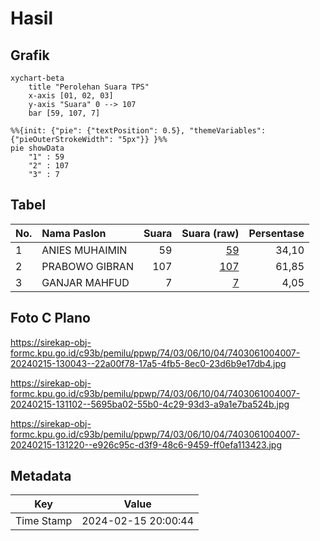 # Hasil

## Grafik

```mermaid
xychart-beta
    title "Perolehan Suara TPS"
    x-axis [01, 02, 03]
    y-axis "Suara" 0 --> 107
    bar [59, 107, 7]
```

```mermaid
%%{init: {"pie": {"textPosition": 0.5}, "themeVariables": {"pieOuterStrokeWidth": "5px"}} }%%
pie showData
    "1" : 59
    "2" : 107
    "3" : 7
```

## Tabel

| No. | Nama Paslon    | Suara | Suara (raw) | Persentase |
|:--- |:-------------- | -----:| -----------:| ----------:|
| 1   | ANIES MUHAIMIN | 59    | [59][p-1]   | 34,10      |
| 2   | PRABOWO GIBRAN | 107   | [107][p-2]  | 61,85      |
| 3   | GANJAR MAHFUD  | 7     | [7][p-3]    | 4,05       |


[p-1]: https://github.com/gigit-pemilu/pemilu-2024-74-sulawesi-tenggara/blob/main/pilpres/hitung-suara/sub/74-sulawesi-tenggara/sub/03-muna/sub/06-napabalano/sub/1004-napabalano/sub/007-tps/sub/paslon-1.txt
[p-2]: https://github.com/gigit-pemilu/pemilu-2024-74-sulawesi-tenggara/blob/main/pilpres/hitung-suara/sub/74-sulawesi-tenggara/sub/03-muna/sub/06-napabalano/sub/1004-napabalano/sub/007-tps/sub/paslon-2.txt
[p-3]: https://github.com/gigit-pemilu/pemilu-2024-74-sulawesi-tenggara/blob/main/pilpres/hitung-suara/sub/74-sulawesi-tenggara/sub/03-muna/sub/06-napabalano/sub/1004-napabalano/sub/007-tps/sub/paslon-3.txt

## Foto C Plano

https://sirekap-obj-formc.kpu.go.id/c93b/pemilu/ppwp/74/03/06/10/04/7403061004007-20240215-130043--22a00f78-17a5-4fb5-8ec0-23d6b9e17db4.jpg

https://sirekap-obj-formc.kpu.go.id/c93b/pemilu/ppwp/74/03/06/10/04/7403061004007-20240215-131102--5695ba02-55b0-4c29-93d3-a9a1e7ba524b.jpg

https://sirekap-obj-formc.kpu.go.id/c93b/pemilu/ppwp/74/03/06/10/04/7403061004007-20240215-131220--e926c95c-d3f9-48c6-9459-ff0efa113423.jpg


## Metadata

| Key        | Value               |
| ---------- | ------------------- |
| Time Stamp | 2024-02-15 20:00:44 |




